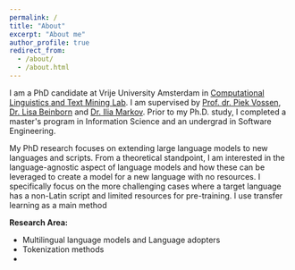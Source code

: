 ```yaml
---
permalink: /
title: "About"
excerpt: "About me"
author_profile: true
redirect_from: 
  - /about/
  - /about.html
---
```


I am a PhD candidate at Vrije University Amsterdam in [Computational Linguistics and Text Mining Lab](https://cltl.nl/). I am supervised by [Prof. dr. Piek Vossen](https://vossen.info/), [Dr. Lisa Beinborn](https://beinborn.eu/) and [Dr. Ilia Markov](https://ilia-markov.github.io/). Prior to my Ph.D. study, I completed a master's program in Information Science and an undergrad in Software Engineering. 


My PhD research focuses on extending large language models to new languages and scripts. From a theoretical standpoint, I am interested in the language-agnostic aspect of language models and how these can be leveraged to create a model for a new language with no resources. 
I specifically focus on the more challenging cases where a target language has a non-Latin script and limited resources for pre-training.  I use transfer learning as a main method

**Research Area:**
* Multilingual language models and Language adopters
* Tokenization methods
* 





